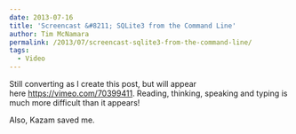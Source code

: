 ```yaml
---
date: 2013-07-16
title: 'Screencast &#8211; SQLite3 from the Command Line'
author: Tim McNamara
permalink: /2013/07/screencast-sqlite3-from-the-command-line/
tags:
  - Video
---
```

Still converting as I create this post, but will appear here <https://vimeo.com/70399411>. Reading, thinking, speaking and typing is much more difficult than it appears!

Also, Kazam saved me.
